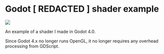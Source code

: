 # Godot [ REDACTED ] shader example

![](https://github.com/BalaDeSilver/Godot-REDACTED-shader-example/blob/Godot-4.0/REDACTED.gif)

An example of a shader I made in Godot 4.0.

Since Godot 4.x no longer runs OpenGL, it no longer requires any overhead processing from GDScript.
